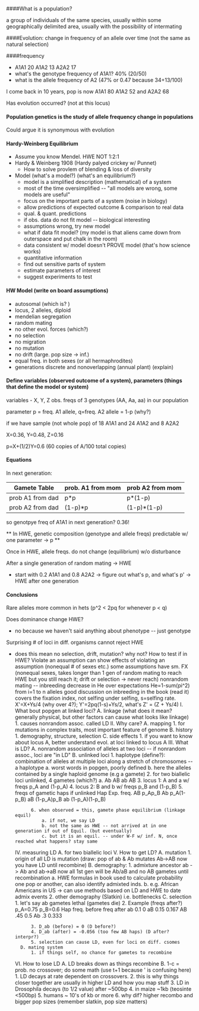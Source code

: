 
####What is a population?

a group of individuals of the same species, usually within some geographically delimited area, usually with the possibility of intermating

####Evolution: 
change in frequency of an allele over time (not the same as natural selection)

####frequency 

- A1A1 20 A1A2 13 A2A2 17
- what's the genotype frequency of A1A1? 40% (20/50)
- what is the allele frequency of A2 (47% or 0.47 because 34+13/100)
    
I come back in 10 years, pop is now A1A1 80 A1A2 52 and A2A2 68 

Has evolution occurred? (not at this locus)

#### Population genetics is the study of allele frequency change in populations

Could argue it is synonymous with evolution

#### Hardy-Weinberg Equilibrium

- Assume you know Mendel.  HWE NOT 1:2:1
- Hardy & Weinberg 1908 (Hardy palyed crickey w/ Punnet)
	- How to solve provlem of blending & loss of diversity
- Model (what's a model?) (what's an equilibrium?)
	- model is a simplified description (mathematical) of a system
	- most of the time oversimplified -- "all models are wrong, some models are useful"
	- focus on the important parts of a system (noise in biology)
	- allow predictions of expected outcome & comparison to real data
	- qual. & quant. predictions
	- if obs. data do not fit model -- biological interesting
	- assumptions wrong, try new model
	- what if data fit model? (my model is that aliens came down from outerspace and put chalk in the room)
	- data  consistent w/ model doesn't PROVE model (that's how science works)
	- quantitative information
	- find out sensitive parts of system
	- estimate parameters of interest
	- suggest experiments to test


#### HW Model (write on board assumptions)

- autosomal (which is? )
- locus, 2 alleles, diploid 
- mendelian segregation
- random mating
- no other evol. forces (which?)
- no selection
- no migration
- no mutation
- no drift (large. pop size -> inf.)
- equal freq. in both sexes (or all hermaphrodites)
- generations discrete and nonoverlapping (annual plant) (explain)

#### Define variables (observed outcome of a system), parameters (things that define the model or system)

variables - X, Y, Z obs. freqs of 3 genotypes (AA, Aa, aa) in our population

parameter p = freq. A1 allele, q=freq. A2 allele = 1-p (why?)

if we have sample (not whole pop) of 18 A1A1 and 24 A1A2 and 8 A2A2

X=0.36, Y=0.48, Z=0.16

p=X+(1/2)Y=0.6 (60 copies of A/100 total copies)

#### Equations
 
In next generation:

Gamete Table | prob. A1 from mom | prob A2 from mom
--- | --- | ---
prob A1 from dad | p\*p | p\*(1-p)  
prob A2 from dad | (1-p)\*p | (1-p)\*(1-p) 

so genotpye freq of A1A1 in next generation? 0.36!

** In HWE, genetic composition (genotype and allele freqs) predictable w/ one parameter -> p **
            
Once in HWE, allele freqs. do not change (equilibrium) w/o disturbance

After a single generation of random mating -> HWE

- start with 0.2 A1A1 and 0.8 A2A2 -> figure out what's p, and what's p' -> HWE after one generation

#### Conclusions

Rare alleles more common in hets (p^2 < 2pq for whenever p < q)

Does dominance change HWE?
- no because we haven't said anything about phenotype -- just genotype
            
Surprising # of loci in diff. organisms cannot reject HWE 
- does this mean no selection, drift, mutation?  why not?
    How to test if in HWE?
    Violate an assumption
        can show effects of violating an assumption (nonequal # of sexes etc.)
        some assumptions have sm. FX (nonequal sexes, takes longer than 1 gen of random mating to reach HWE but you still reach it; drift or selection -> never reach)
        nonrandom mating -- inbreeding
            decrease in He over expectations
                He=1-sum(pi^2) from i=1 to n alleles
            good discussion on inbreeding in the book (read it)
                covers the fixation index, not selfing
            under selfing, s=selfing rate. X'=X+Ys/4 (why over 4?); Y'=2pq(1-s)+Ys/2, what's Z' = (Z + Ys/4)
    I. What bout popgen at linked loci?
        A. linkage (what does it mean? generally physical, but other factors can cause what looks like linkage)
            1. causes nonrandom assoc. called LD
    II. Why care?
        A.  mapping 
            1. for mutations in complex traits, most important feature of genome
        B. history
            1. demography, structure, selection 
        C. side effects
            1. if you want to know about locus A, better understand evol. at loci linked to locus A
    III. What is LD?
        A. nonrandom association of alleles at two loci -- if nonrandom assoc., loci are "in LD"
        B. unlinked loci
            1. haplotype  (define?): combination of alleles at multiple loci along a stretch of chromosomes -- a haplotype
                a. worst words in popgen, poorly defined
                b. here the alleles contained by a single haploid genome (e.g a gamete)
            2. for two biallelic loci unlinked, 4 gametes (which?)
                a. Ab AB ab AB
            3. locus 1: A and a w/ freqs p_A and (1-p_A)
            4. locus 2: B and b w/ freqs p_B and (1-p_B)
            5. freqs of gametic haps if unlinked
Hap
Exp. freq.
AB
p_Ap_B
Ab
p_A(1-p_B)
aB
(1-p_A)p_B
ab
(1-p_A)(1-p_B)

            6. when observed = this, gamete phase equilibrium (linkage equil)
                a. if not, we say LD
                b. not the same as HWE -- not arrived at in one generation if out of Equil. (but eventually)
                c. but it is an equil. -- under W-F w/ inf. N, once reached what happens? stay same 
    IV. measuring LD
        A. for two biallelic loci
    V. How to get LD?
        A. mutation 
            1. origin of all LD is mutation (draw: pop of ab & Ab mutates Ab->AB now you have LD until recombine)
        B. demography:
            1. admixture ancestor ab -> Ab and ab->aB  now all 1st gen will be Ab/aB and no AB gametes until recombination
                a. HWE formulas in book used to calculate probability one pop or another, can also identify admixted inds.
                b. e.g. African Americans in US -> can use methods based on LD and HWE to date admix events
            2. other demography (Slatkin) i.e. bottlenecks
        C. selection
            1. let's say ab gametes lethal (gametes die)
            2. Example  (freqs after?) p_A=0.75 p_B=0.6
Hap
freq. before
freq after
ab
0.1
0
aB
0.15
0.167
AB
.45
0.5
Ab
.3
0.333

            3. D_ab (before) = 0 (D before?)
            4. D_ab (after) = -0.056 (too few AB haps) (D after? interpr?)
            5. selection can cause LD, even for loci on diff. csomes
        D. mating system
            1. if things self, no chance for gametes to recombine
    VI. How to lose LD
        A. LD breaks down as things recombine
        B. 1-c = prob. no crossover; do some math (use t+1 because ' is confusing here)
            1. LD decays at rate dependent on crossovers. 
            2. this is why things closer together are usually in higher LD and how you map stuff
            3. LD in Drosophila decays (to 1/2 value) after ~500bp
            4. in maize ~1kb (teosinte <500bp)
            5. humans ~ 10's of kb or more
            6. why dif?  higher recombo and bigger pop sizes (remember slatkin, pop size matters)


